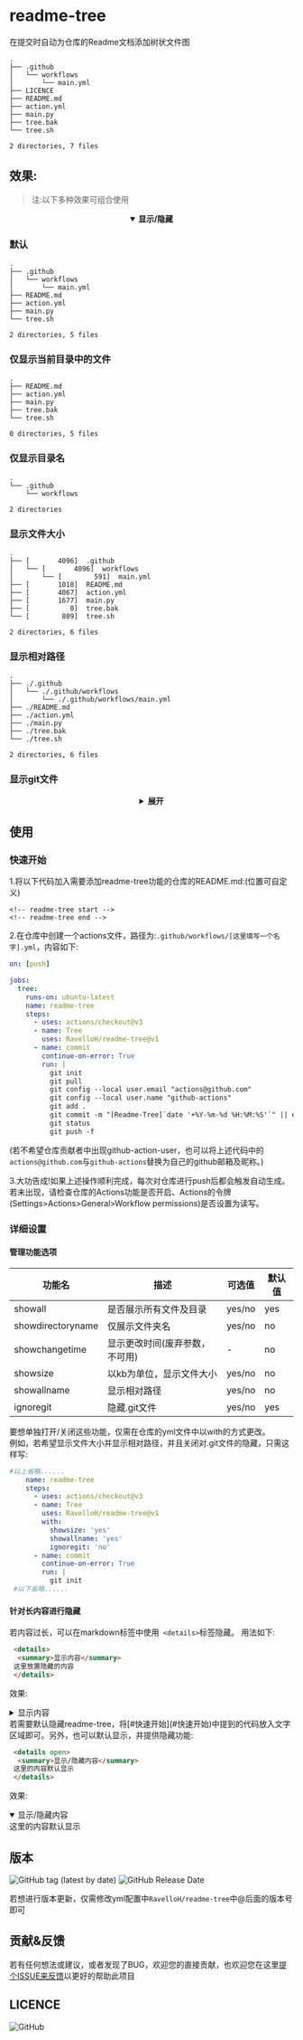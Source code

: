 # readme-tree
在提交时自动为仓库的Readme文档添加树状文件图

<!-- readme-tree start -->
```
.
├── .github
│   └── workflows
│       └── main.yml
├── LICENCE
├── README.md
├── action.yml
├── main.py
├── tree.bak
└── tree.sh

2 directories, 7 files
```
<!-- readme-tree end -->
## 效果:
> 注:以下多种效果可组合使用
 <details open>
  <summary align="center"> <b> 显示/隐藏 </b> </summary>
  
### 默认

```
.
├── .github
│   └── workflows
│       └── main.yml
├── README.md
├── action.yml
├── main.py
└── tree.sh

2 directories, 5 files
```

### 仅显示当前目录中的文件

```
.
├── README.md
├── action.yml
├── main.py
├── tree.bak
└── tree.sh

0 directories, 5 files
```

### 仅显示目录名

```
.
└── .github
    └── workflows
    
2 directories
```

### 显示文件大小

```
.
├── [       4096]  .github
│   └── [       4096]  workflows
│       └── [        591]  main.yml
├── [       1018]  README.md
├── [       4067]  action.yml
├── [       1677]  main.py
├── [          0]  tree.bak
└── [        809]  tree.sh

2 directories, 6 files
```

### 显示相对路径

```
.
├── ./.github
│   └── ./.github/workflows
│       └── ./.github/workflows/main.yml
├── ./README.md
├── ./action.yml
├── ./main.py
├── ./tree.bak
└── ./tree.sh

2 directories, 6 files
```

### 显示git文件

 <details>
  <summary align="center"> <b> 展开 </b> </summary>
    
```
.
├── .git
│   ├── FETCH_HEAD
│   ├── HEAD
│   ├── branches
│   ├── config
│   ├── description
│   ├── hooks
│   │   ├── applypatch-msg.sample
│   │   ├── commit-msg.sample
│   │   ├── fsmonitor-watchman.sample
│   │   ├── post-update.sample
│   │   ├── pre-applypatch.sample
│   │   ├── pre-commit.sample
│   │   ├── pre-merge-commit.sample
│   │   ├── pre-push.sample
│   │   ├── pre-rebase.sample
│   │   ├── pre-receive.sample
│   │   ├── prepare-commit-msg.sample
│   │   ├── push-to-checkout.sample
│   │   └── update.sample
│   ├── index
│   ├── info
│   │   └── exclude
│   ├── logs
│   │   ├── HEAD
│   │   └── refs
│   │       ├── heads
│   │       │   └── main
│   │       └── remotes
│   │           └── origin
│   │               └── main
│   ├── objects
│   │   ├── 32
│   │   │   └── 91e7de4715c57b39dd04cda52b7fd42f9f3fb7
│   │   ├── 3c
│   │   │   └── 00233aaca2704ff5eb8b59ea5d3cb00bf4a170
│   │   ├── 61
│   │   │   └── 365f6c6bf64e9e8b5a81f2d6161b29f30e3ac0
│   │   ├── 65
│   │   │   └── f2274944ed41c8f1f3b23f62d654329e018c65
│   │   ├── 75
│   │   │   └── 8e46b40b670dd33c53758979256da27cb3cb4b
│   │   ├── 93
│   │   │   └── cb9b7c5a3a5e0e3c36152b091bf9f84f9fc60e
│   │   ├── bc
│   │   │   └── fcd82886eb8f9ae9e1c95337f6a3a12f767e8a
│   │   ├── bf
│   │   │   └── a8b87102f67ff125f87ef1b8f20eaeb2601e75
│   │   ├── cc
│   │   │   └── 0f3f0697c757e92a3fef16fa5624c2e882bf1a
│   │   ├── info
│   │   └── pack
│   ├── refs
│   │   ├── heads
│   │   │   └── main
│   │   ├── remotes
│   │   │   └── origin
│   │   │       └── main
│   │   └── tags
│   └── shallow
├── .github
│   └── workflows
│       └── main.yml
├── README.md
├── action.yml
├── main.py
├── tree.bak
└── tree.sh

28 directories, 40 files
```
    
  </details>
</details>

## 使用  
### 快速开始  
1.将以下代码加入需要添加readme-tree功能的仓库的README.md:(位置可自定义)
```
<!-- readme-tree start -->
<!-- readme-tree end -->
```
2.在仓库中创建一个actions文件，路径为:`.github/workflows/[这里填写一个名字].yml`，内容如下:
``` yml
on: [push]

jobs:
  tree:
    runs-on: ubuntu-latest
    name: readme-tree
    steps:
      - uses: actions/checkout@v3
      - name: Tree
        uses: RavelloH/readme-tree@v1
      - name: commit
        continue-on-error: True
        run: |
          git init
          git pull
          git config --local user.email "actions@github.com"
          git config --local user.name "github-actions"
          git add .
          git commit -m "[Readme-Tree]`date '+%Y-%m-%d %H:%M:%S'`" || exit
          git status
          git push -f
```  

(若不希望仓库贡献者中出现github-action-user，也可以将上述代码中的`actions@github.com`与`github-actions`替换为自己的github邮箱及昵称。)

3.大功告成!如果上述操作顺利完成，每次对仓库进行push后都会触发自动生成。若未出现，请检查仓库的Actions功能是否开启、Actions的令牌(Settings>Actions>General>Workflow permissions)是否设置为读写。

### 详细设置
#### 管理功能选项
| 功能名             | 描述                            | 可选值  | 默认值  |
|-------------------|--------------------------------|--------|--------|
| showall           | 是否展示所有文件及目录             | yes/no | yes    |
| showdirectoryname | 仅展示文件夹名                    | yes/no | no     |
| showchangetime    | 显示更改时间(废弃参数，不可用)       | -      | no     |
| showsize          | 以kb为单位，显示文件大小            | yes/no | no     |
| showallname       | 显示相对路径                      | yes/no | no     |
| ignoregit         | 隐藏.git文件                     | yes/no | yes    |
要想单独打开/关闭这些功能，仅需在仓库的yml文件中以with的方式更改。  
例如，若希望显示文件大小并显示相对路径，并且关闭对.git文件的隐藏，只需这样写:  
``` yml
#以上省略......
    name: readme-tree
    steps:
      - uses: actions/checkout@v3
      - name: Tree
        uses: RavelloH/readme-tree@v1
        with:
          showsize: 'yes'
          showallname: 'yes'
          ignoregit: 'no'
      - name: commit
        continue-on-error: True
        run: |
          git init
 #以下省略......
 ```
#### 针对长内容进行隐藏
若内容过长，可以在markdown标签中使用` <details>`标签隐藏。 用法如下:

``` html
 <details> 
  <summary>显示内容</summary>
 这里放置隐藏的内容
 </details>
```

效果:
<details> 
  <summary>显示内容</summary>
 这里放置隐藏的内容
 </details>
若需要默认隐藏readme-tree，将[#快速开始](#快速开始)中提到的代码放入文字区域即可。另外，也可以默认显示，并提供隐藏功能:

``` html
 <details open> 
  <summary>显示/隐藏内容</summary>
 这里的内容默认显示
 </details>
```

效果:
<details open> 
  <summary>显示/隐藏内容</summary>
 这里的内容默认显示
 </details>
 
## 版本
![GitHub tag (latest by date)](https://img.shields.io/github/v/tag/ravelloh/readme-tree?label=latest%20%2F%20%E6%9C%80%E6%96%B0%E7%89%88%E6%9C%AC&style=for-the-badge)
![GitHub Release Date](https://img.shields.io/github/release-date/RavelloH/readme-tree?style=for-the-badge)

若想进行版本更新，仅需修改yml配置中`RavelloH/readme-tree`中@后面的版本号即可

## 贡献&反馈
若有任何想法或建议，或者发现了BUG，欢迎您的直接贡献，也欢迎您在这里[提个ISSUE来反馈]()以更好的帮助此项目
## LICENCE
![GitHub](https://img.shields.io/github/license/ravelloh/readme-tree?style=for-the-badge)

